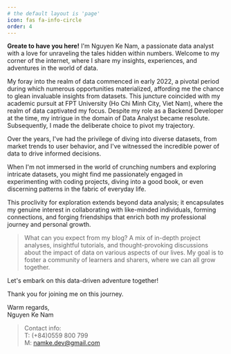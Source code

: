 ```yaml
---
# the default layout is 'page'
icon: fas fa-info-circle
order: 4
---
```

**Greate to have you here!** I'm Nguyen Ke Nam, a passionate data analyst with a love for unraveling the tales hidden within numbers. Welcome to my corner of the internet, where I share my insights, experiences, and adventures in the world of data.

My foray into the realm of data commenced in early 2022, a pivotal period during which numerous opportunities materialized, affording me the chance to glean invaluable insights from datasets. This juncture coincided with my academic pursuit at FPT University (Ho Chi Minh City, Viet Nam), where the realm of data captivated my focus. Despite my role as a Backend Developer at the time, my intrigue in the domain of Data Analyst became resolute. Subsequently, I made the deliberate choice to pivot my trajectory.

Over the years, I've had the privilege of diving into diverse datasets, from market trends to user behavior, and I've witnessed the incredible power of data to drive informed decisions.

When I'm not immersed in the world of crunching numbers and exploring intricate datasets, you might find me passionately engaged in experimenting with coding projects, diving into a good book, or even discerning patterns in the fabric of everyday life. 

This proclivity for exploration extends beyond data analysis; it encapsulates my genuine interest in collaborating with like-minded individuals, forming connections, and forging friendships that enrich both my professional journey and personal growth.

> What can you expect from my blog? A mix of in-depth project analyses, insightful tutorials, and thought-provoking discussions about the impact of data on various aspects of our lives. My goal is to foster a community of learners and sharers, where we can all grow together.

Let's embark on this data-driven adventure together!

Thank you for joining me on this journey.

Warm regards,  
Nguyen Ke Nam

> Contact info:   
> T: (+84)0559 800 799   
> M: namke.dev@gmail.com
